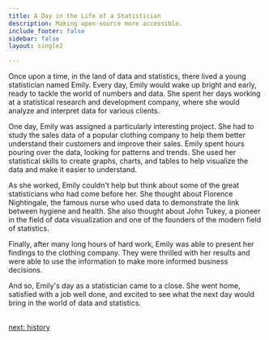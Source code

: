 ```yaml
---
title: A Day in the Life of a Statistician
description: Making open-source more accessible.
include_footer: false
sidebar: false
layout: single2

---
```


<p>
Once upon a time, in the land of data and statistics, there lived a young statistician named Emily. Every day, Emily would wake up bright and early, ready to tackle the world of numbers and data. She spent her days working at a statistical research and development company, where she would analyze and interpret data for various clients.

One day, Emily was assigned a particularly interesting project. She had to study the sales data of a popular clothing company to help them better understand their customers and improve their sales. Emily spent hours pouring over the data, looking for patterns and trends. She used her statistical skills to create graphs, charts, and tables to help visualize the data and make it easier to understand.

As she worked, Emily couldn't help but think about some of the great statisticians who had come before her. She thought about Florence Nightingale, the famous nurse who used data to demonstrate the link between hygiene and health. She also thought about John Tukey, a pioneer in the field of data visualization and one of the founders of the modern field of statistics.

Finally, after many long hours of hard work, Emily was able to present her findings to the clothing company. They were thrilled with her results and were able to use the information to make more informed business decisions.

And so, Emily's day as a statistician came to a close. She went home, satisfied with a job well done, and excited to see what the next day would bring in the world of data and statistics.

<br>
<a href="https://workdojos.com/statistician/history">next: history</a>
<br>
</p>
